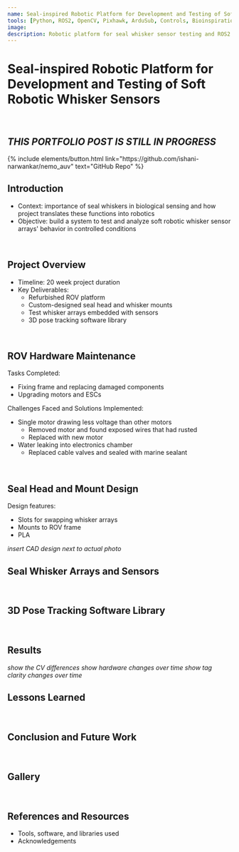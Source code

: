 ```yaml
---
name: Seal-inspired Robotic Platform for Development and Testing of Soft Robotic Whisker Sensors
tools: [Python, ROS2, OpenCV, Pixhawk, ArduSub, Controls, Bioinspiration, Soft Robotics, Computer Vision, Rapid Prototyping]
image: 
description: Robotic platform for seal whisker sensor testing and ROS2 package that tracks and evaluates the 3D pose change of whisker sensors over time.
---
```

# Seal-inspired Robotic Platform for Development and Testing of Soft Robotic Whisker Sensors
<br>

## ***THIS PORTFOLIO POST IS STILL IN PROGRESS***

<!-- ![header_photo](../assets/nemo_header_photo.png) -->

<p class="text-center">
{% include elements/button.html link="https://github.com/ishani-narwankar/nemo_auv" text="GitHub Repo" %}
</p>

## **Introduction**
- Context: importance of seal whiskers in biological sensing and how project translates these functions into robotics
- Objective: build a system to test and analyze soft robotic whisker sensor arrays' behavior in controlled conditions
<br>
<!-- project flow section here: map building -> digital waypoint -> waypoint navigation -> obstacle avoidance -->

## **Project Overview**
- Timeline: 20 week project duration
- Key Deliverables:
    - Refurbished ROV platform
    - Custom-designed seal head and whisker mounts
    - Test whisker arrays embedded with sensors
    - 3D pose tracking software library
<br>

## **ROV Hardware Maintenance**
Tasks Completed: 
- Fixing frame and replacing damaged components
- Upgrading motors and ESCs

Challenges Faced and Solutions Implemented:
- Single motor drawing less voltage than other motors
    - Removed motor and found exposed wires that had rusted
    - Replaced with new motor
- Water leaking into electronics chamber
    - Replaced cable valves and sealed with marine sealant
<br>

## **Seal Head and Mount Design**
Design features:
- Slots for swapping whisker arrays
- Mounts to ROV frame
- PLA 

*insert CAD design next to actual photo*
<br>

## **Seal Whisker Arrays and Sensors**
<br>

## **3D Pose Tracking Software Library**
<br>

## **Results**
*show the CV differences*
*show hardware changes over time*
*show tag clarity changes over time*

## **Lessons Learned**
<br>

## **Conclusion and Future Work**
<br>

## **Gallery**
<br>

## **References and Resources**
- Tools, software, and libraries used
- Acknowledgements


